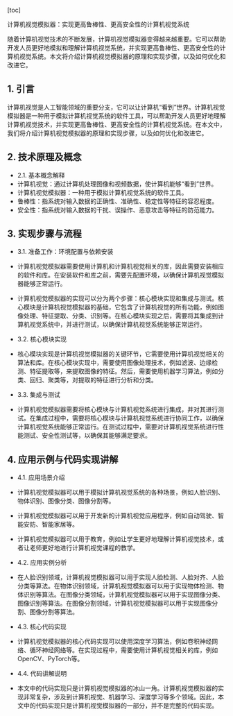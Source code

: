 
[toc]                    
                
                
计算机视觉模拟器：实现更高鲁棒性、更高安全性的计算机视觉系统

随着计算机视觉技术的不断发展，计算机视觉模拟器变得越来越重要。它可以帮助开发人员更好地模拟和理解计算机视觉系统，并实现更高鲁棒性、更高安全性的计算机视觉系统。本文将介绍计算机视觉模拟器的原理和实现步骤，以及如何优化和改进它。

## 1. 引言

计算机视觉是人工智能领域的重要分支，它可以让计算机“看到”世界。计算机视觉模拟器是一种用于模拟计算机视觉系统的软件工具，可以帮助开发人员更好地理解计算机视觉技术，并实现更高鲁棒性、更高安全性的计算机视觉系统。在本文中，我们将介绍计算机视觉模拟器的原理和实现步骤，以及如何优化和改进它。

## 2. 技术原理及概念

- 2.1. 基本概念解释
- 计算机视觉：通过计算机处理图像和视频数据，使计算机能够“看到”世界。
- 计算机视觉模拟器：一种用于模拟计算机视觉系统的软件工具。
- 鲁棒性：指系统对输入数据的正确性、准确性、稳定性等特征的容忍程度。
- 安全性：指系统对输入数据的干扰、误操作、恶意攻击等特征的防范能力。

## 3. 实现步骤与流程

- 3.1. 准备工作：环境配置与依赖安装
- 计算机视觉模拟器需要使用计算机和计算机视觉相关的库，因此需要安装相应的软件和库。在安装软件和库之前，需要先配置环境，以确保计算机视觉模拟器能够正常运行。
- 计算机视觉模拟器的实现可以分为两个步骤：核心模块实现和集成与测试。核心模块是计算机视觉模拟器的基础，它包含了计算机视觉的所有功能，例如图像处理、特征提取、分类、识别等。在核心模块实现之后，需要将其集成到计算机视觉系统中，并进行测试，以确保计算机视觉系统能够正常运行。

- 3.2. 核心模块实现
- 核心模块实现是计算机视觉模拟器的关键环节，它需要使用计算机视觉相关的算法和库。在核心模块实现中，需要使用图像处理技术，例如滤波、边缘检测、特征提取等，来提取图像的特征。然后，需要使用机器学习算法，例如分类、回归、聚类等，对提取的特征进行分析和分类。

- 3.3. 集成与测试
- 计算机视觉模拟器需要将核心模块与计算机视觉系统进行集成，并对其进行测试。在集成过程中，需要将核心模块与计算机视觉系统进行协同工作，以确保计算机视觉系统能够正常运行。在测试过程中，需要对计算机视觉系统进行性能测试、安全性测试等，以确保其能够满足要求。

## 4. 应用示例与代码实现讲解

- 4.1. 应用场景介绍
- 计算机视觉模拟器可以用于模拟计算机视觉系统的各种场景，例如人脸识别、物体识别、图像分类、图像分割等。
- 计算机视觉模拟器可以用于开发新的计算机视觉应用程序，例如自动驾驶、智能安防、智能家居等。
- 计算机视觉模拟器可以用于教育，例如让学生更好地理解计算机视觉技术，或者让老师更好地进行计算机视觉课程的教学。

- 4.2. 应用实例分析
- 在人脸识别领域，计算机视觉模拟器可以用于实现人脸检测、人脸对齐、人脸分类等算法。在物体识别领域，计算机视觉模拟器可以用于实现物体检测、物体识别等算法。在图像分类领域，计算机视觉模拟器可以用于实现图像分类、图像识别等算法。在图像分割领域，计算机视觉模拟器可以用于实现图像分割、图像分割等算法。

- 4.3. 核心代码实现
- 计算机视觉模拟器的核心代码实现可以使用深度学习算法，例如卷积神经网络、循环神经网络等。在实现过程中，需要使用计算机视觉相关的库，例如OpenCV、PyTorch等。

- 4.4. 代码讲解说明
- 本文中的代码实现只是计算机视觉模拟器的冰山一角。计算机视觉模拟器的实现非常复杂，涉及到计算机视觉、机器学习、深度学习等多个领域。因此，本文中的代码实现只是计算机视觉模拟器的一部分，并不是完整的代码实现。

